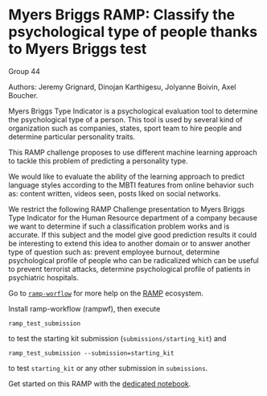 # Myers Briggs RAMP: Classify the psychological type of people thanks to Myers Briggs test

Group 44

Authors: Jeremy Grignard, Dinojan Karthigesu, Jolyanne Boivin, Axel Boucher.

Myers Briggs Type Indicator is a psychological evaluation tool to determine the psychological type of a person. 
This tool is used by several kind of organization such as companies, states, sport team to hire people and determine particular personality traits.

This RAMP challenge proposes to use different machine learning approach to tackle this problem of predicting a personality type.

We would like to evaluate the ability of the learning approach to predict language styles according to the MBTI features from online behavior such as: content written, videos seen, posts liked on social networks.

We restrict the following RAMP Challenge presentation to Myers Briggs Type Indicator for the Human Resource department of a company because we want to determine if such a classification problem works and is accurate. 
If this subject and the model give good prediction results it could be interesting to extend this idea to another domain or to answer another type of question such as: prevent employee burnout, determine psychological profile of people who can be radicalized which can be useful to prevent terrorist attacks, determine psychological profile of patients in psychiatric hospitals.

Go to [`ramp-worflow`](https://github.com/paris-saclay-cds/ramp-workflow) for more help on the [RAMP](http:www.ramp.studio) ecosystem.

Install ramp-workflow (rampwf), then execute

```
ramp_test_submission
```

to test the starting kit submission (`submissions/starting_kit`) and

```
ramp_test_submission --submission=starting_kit
```

to test `starting_kit` or any other submission in `submissions`.

Get started on this RAMP with the [dedicated notebook](PROJET_RAMP-Myers-Briggs.ipynb).


